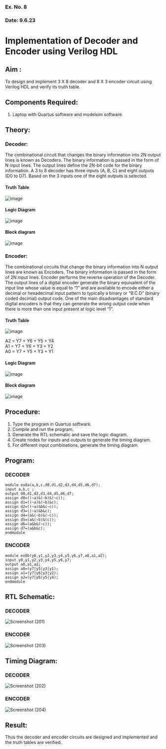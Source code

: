 ### Ex. No. 8
### Date: 9.6.23
# Implementation of Decoder and Encoder using Verilog HDL
## Aim :
To design and implement 3 X 8 decoder and 8 X 3 encoder circuit using Verilog HDL and verify its truth table.
## Components Required:
1.	Laptop with Quartus software and modelsim software.
## Theory:
### Decoder:
The combinational circuit that changes the binary information into 2N output lines is known as Decoders. The binary information is passed in the form of N input lines. The output lines define the 2N-bit code for the binary information.  A 3 to 8 decoder has three inputs (A, B, C) and eight outputs (D0 to D7). Based on the 3 inputs one of the eight outputs is selected.

#### Truth Table
 ![image](https://github.com/rvinifa/encoder-decoder/assets/133735746/2257bde8-88cc-4265-a125-acf6e1fc6db2)

#### Logic Diagram
 ![image](https://github.com/rvinifa/encoder-decoder/assets/133735746/07fde8c3-e974-4f35-b64e-9dac9ae58d83)

#### Block diagram
 ![image](https://github.com/rvinifa/encoder-decoder/assets/133735746/f5e8e12f-cd85-4445-b89d-15584766c1ea)

### Encoder:
The combinational circuits that change the binary information into N output lines are known as Encoders. The binary information is passed in the form of 2N input lines. Encoder performs the reverse operation of the Decoder. The output lines of a digital encoder generate the binary equivalent of the input line whose value is equal to “1” and are available to encode either a decimal or hexadecimal input pattern to typically a binary or “B.C.D” (binary coded decimal) output code. One of the main disadvantages of standard digital encoders is that they can generate the wrong output code when there is more than one input present at logic level “1”.
#### Truth Table
 ![image](https://github.com/rvinifa/encoder-decoder/assets/133735746/c28cf092-f133-4204-8053-8f3284176aec)

A2 = Y7 + Y6 + Y5 + Y4 <br>
A1 = Y7 + Y6 + Y3 + Y2 <br>
A0 = Y7 + Y5 + Y3 + Y1 <br>
#### Logic Diagram
 ![image](https://github.com/rvinifa/encoder-decoder/assets/133735746/1d98c529-816c-48c0-819f-9a3d27265a6b)



#### Block diagram
 ![image](https://github.com/rvinifa/encoder-decoder/assets/133735746/29c3ce25-5337-4f2c-ae30-6ebfbd9ed67a)


## Procedure:
1.	Type the program in Quartus software.
2.	Compile and run the program.
3.	Generate the RTL schematic and save the logic diagram.
4.	Create nodes for inputs and outputs to generate the timing diagram.
5.	For different input combinations, generate the timing diagram.


## Program:
### DECODER
```
module ex8a(a,b,c,d0,d1,d2,d3,d4,d5,d6,d7);
input a,b,c ;
output d0,d1,d2,d3,d4,d5,d6,d7;
assign d0=((~a)&(~b)&(~c));
assign d1=((~a)&(~b)&c);
assign d2=((~a)&b&(~c));
assign d3=((~a)&b&c);
assign d4=(a&(~b)&(~c));
assign d5=(a&(~b)&(c));
assign d6=(a&b&(~c));
assign d7=(a&b&c);
endmodule 
```


### ENCODER
```
module ex8b(y0,y1,y2,y3,y4,y5,y6,y7,a0,a1,a2);
input y0,y1,y2,y3,y4,y5,y6,y7;
output a0,a1,a2;
assign a0=(y7|y5|y3|y1);
assign a1=(y7|y6|y3|y2);
assign a2=(y7|y6|y5|y4);
endmodule
```

## RTL Schematic:

### DECODER

![Screenshot (201)](https://github.com/Saravana-kumar369/encoder-decoder/assets/117925254/de46ce0e-be89-4e3e-873d-06d82d454daf)


### ENCODER
![Screenshot (203)](https://github.com/Saravana-kumar369/encoder-decoder/assets/117925254/4adaf987-3aef-4f8c-ade7-99e312399927)


## Timing Diagram:
### DECODER

![Screenshot (202)](https://github.com/Saravana-kumar369/encoder-decoder/assets/117925254/0a43ed50-9b99-451d-84bf-b6e872d7abab)


### ENCODER
![Screenshot (204)](https://github.com/Saravana-kumar369/encoder-decoder/assets/117925254/ebc8b351-ca81-4ad5-9dd5-0d18a2a6940d)


## Result:
Thus the decoder and encoder circuits are designed and implemented and the truth tables are verified.
